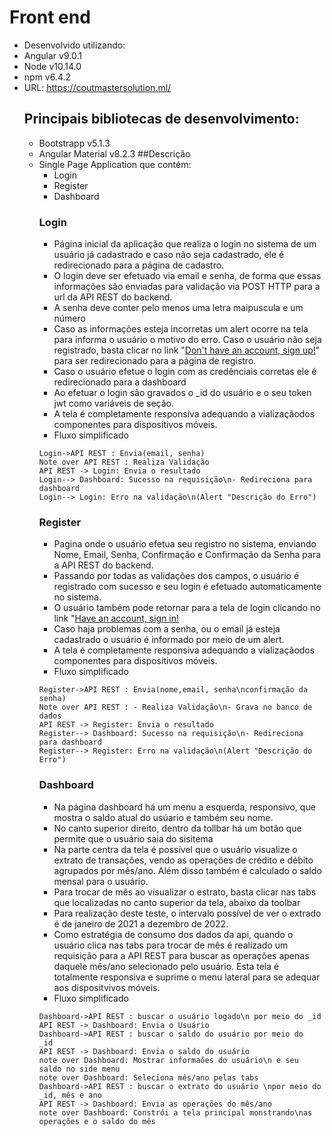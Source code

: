 # Front end
- Desenvolvido utilizando:
-  Angular v9.0.1
- Node v10.14.0
- npm v6.4.2
- URL: https://coutmastersolution.ml/
  ## Principais bibliotecas de desenvolvimento:
   - Bootstrapp v5.1.3
   - Angular Material v8.2.3
   ##Descrição
    - Single Page Application que contém:
		- Login
		- Register
		- Dashboard
 		### Login
		- Página inicial da aplicação que realiza o login no sistema de um usuário já cadastrado e caso não seja cadastrado, ele é redirecionado para a página de cadastro.
		- O login deve ser efetuado via email e senha, de forma que essas informações são enviadas para validação via POST HTTP para a url da API REST do backend.
		- A senha deve conter pelo menos uma letra maipuscula e um número
		- Caso as informações esteja incorretas um alert ocorre na tela para informa o usuário o motivo do erro.
		Caso o usuário não seja registrado, basta clicar no link "[Don't have an account, sign up!](https://coutmastersolution.ml/register "Don't have an account, sign up!")" para ser redirecionado para a página de registro.
		- Caso o usuário efetue o login com as credênciais corretas ele é redirecionado para a dashboard
		- Ao efetuar o login são gravados o _id do usuário e o seu token jwt como variáveis de seção.
		- A tela é completamente responsiva adequando a vializaçãodos componentes para dispositivos móveis.
		- Fluxo simplificado
		```seq
        Login->API REST : Envia(email, senha) 
        Note over API REST : Realiza Validação
        API REST -> Login: Envia o resultado
        Login--> Dashboard: Sucesso na requisição\n- Redireciona para dashboard
        Login--> Login: Erro na validação\n(Alert "Descrição do Erro")
        ```
 		### Register
		- Pagina onde o usuário efetua seu registro no sistema, enviando Nome, Email, Senha, Confirmação e Confirmação da Senha para a API REST do backend.
		- Passando por todas as validações dos campos, o usuário é registrado com sucesso e seu login é efetuado automaticamente no sistema.
		- O usuário também pode retornar para a tela de login clicando no link "[Have an account, sign in!](https://coutmastersolution.ml/login "Have an account, sign in!")
		- Caso haja problemas com a senha, ou o email já esteja cadastrado o usuário é informado por meio de um alert.
		- A tela é completamente responsiva adequando a vializaçãodos componentes para dispositivos móveis.
		- Fluxo simplificado
		```seq
        Register->API REST : Envia(nome,email, senha\nconfirmação da senha) 
        Note over API REST : - Realiza Validação\n- Grava no banco de dados
        API REST -> Register: Envia o resultado
        Register--> Dashboard: Sucesso na requisição\n- Redireciona para dashboard
        Register--> Register: Erro na validação\n(Alert "Descrição do Erro")
        ```
		 ### Dashboard
		- Na página dashboard há um menu a esquerda, responsivo, que mostra o saldo atual do usúario e também seu nome.
		- No canto superior direito, dentro da tollbar há um botão que permite que o usuário saia do sisitema
		- Na parte centra da tela é possível que o usuário visualize o extrato de transações, vendo as operações de crédito e débito agrupados por mês/ano. Além disso também é calculado o saldo mensal para o usuário.
		- Para trocar de mês ao visualizar o estrato, basta clicar nas tabs que localizadas no canto superior da tela, abaixo da toolbar
		- Para realização deste teste, o intervalo possível de ver o extrado é de janeiro de 2021 a dezembro de 2022.
		- Como estratégia de consumo dos dados da api, quando o usuário clica nas tabs para trocar de mês é realizado um requisição para a API REST para buscar as operações apenas daquele mês/ano selecionado pelo usuário.
		 Esta tela é totalmente responsiva e suprime o menu lateral para se adequar aos dispositvivos móveis.
		 - Fluxo simplificado
		```seq
        Dashboard->API REST : buscar o usuário logado\n por meio do _id 
        API REST -> Dashboard: Envia o Usuário
        Dashboard->API REST : buscar o saldo do usuário por meio do  _id 
        API REST -> Dashboard: Envia o saldo do usuário
        note over Dashboard: Mostrar informaões do usuário\n e seu saldo no side menu
        note over Dashboard: Seleciona mês/ano pelas tabs
        Dashboard->API REST : buscar o extrato do usuário \npor meio do  _id, mês e ano 
        API REST -> Dashboard: Envia as operações do mês/ano
        note over Dashboard: Constrói a tela principal monstrando\nas operações e o saldo do mês
        ```

